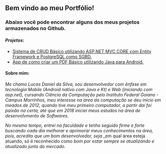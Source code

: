 ## Bem vindo ao meu Portfólio!
### Abaixo você pode encontrar alguns dos meus projetos armazenados no Github.

#### _Projetos_:
* [Sistema de CRUD Básico utilizando ASP.NET MVC CORE com Entity Framework e PostgreSQL como SGBD.](https://github.com/LukeDaniel16/RSistemasCRUDCompleto)
* [App de como criar um PDF Básico utilizando Java para Android.](https://github.com/LukeDaniel16/CreatePDFwithJavaOnAndroidStudio)

#### Sobre mim: 
_Me chamo Lucas Daniel da Silva, sou desenvolvedor com ênfase em tecnologia Mobile (Android nativo com Java e Kt) e Web (iniciando com asp.net), cursando Ciência da Computação pelo Instituto Federal Goiano - Campus Morrinhos, meu interesse na área da computação se deu início em meados de 2012, quando tive meu primeiro computador, a partir daí foi paixão na certa, até que em 2018 iniciei meus estudos na área de desenvolvmento de Softwares._

_No mesmo tempo, entrei na faculdade e tenho seguido firme e forte buscando cada dia melhorar e aprimorar meus conhecimentos na área, pois, acredito que um bom desenvolvedor, seja_ _em qual área esteja atuando, só é reconhecido como _bom_ _por estar sempre se atualizando e atualizado junto do mercado._


